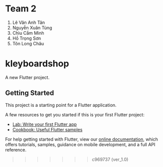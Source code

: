 
# Team 2
1. Lê Văn Anh Tân 
2. Nguyễn Xuân Tùng
3. Chìu Cắm Minh
4. Hồ Trọng Sơn 
5. Tôn Long Châu 

# kleyboardshop

A new Flutter project.

## Getting Started

This project is a starting point for a Flutter application.

A few resources to get you started if this is your first Flutter project:

- [Lab: Write your first Flutter app](https://flutter.dev/docs/get-started/codelab)
- [Cookbook: Useful Flutter samples](https://flutter.dev/docs/cookbook)

For help getting started with Flutter, view our
[online documentation](https://flutter.dev/docs), which offers tutorials,
samples, guidance on mobile development, and a full API reference.
>>>>>>> c969737 (ver_1.0)
